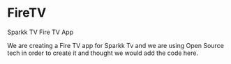 # FireTV
Sparkk TV Fire TV App

We are creating a Fire TV app for Sparkk Tv and we are using Open Source tech in order to create it and thought we would add the code here.
